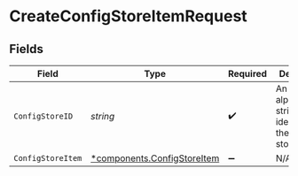 # CreateConfigStoreItemRequest


## Fields

| Field                                                                 | Type                                                                  | Required                                                              | Description                                                           | Example                                                               |
| --------------------------------------------------------------------- | --------------------------------------------------------------------- | --------------------------------------------------------------------- | --------------------------------------------------------------------- | --------------------------------------------------------------------- |
| `ConfigStoreID`                                                       | *string*                                                              | :heavy_check_mark:                                                    | An alphanumeric string identifying the config store.                  | 7Lsb7Y76rChV9hSrv3KgFl                                                |
| `ConfigStoreItem`                                                     | [*components.ConfigStoreItem](../../models/shared/configstoreitem.md) | :heavy_minus_sign:                                                    | N/A                                                                   |                                                                       |